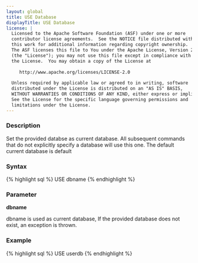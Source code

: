 ```yaml
---
layout: global
title: USE Database
displayTitle: USE Database
license: |
  Licensed to the Apache Software Foundation (ASF) under one or more
  contributor license agreements.  See the NOTICE file distributed with
  this work for additional information regarding copyright ownership.
  The ASF licenses this file to You under the Apache License, Version 2.0
  (the "License"); you may not use this file except in compliance with
  the License.  You may obtain a copy of the License at
 
     http://www.apache.org/licenses/LICENSE-2.0
 
  Unless required by applicable law or agreed to in writing, software
  distributed under the License is distributed on an "AS IS" BASIS,
  WITHOUT WARRANTIES OR CONDITIONS OF ANY KIND, either express or implied.
  See the License for the specific language governing permissions and
  limitations under the License.
---
```


### Description
Set the provided databse as current database. All subsequent commands that do not explicitly
specify a database will use this one. The default current database is default

### Syntax
{% highlight sql %}
USE dbname
{% endhighlight %}

### Parameter

 **dbname**

 dbname is used as current database, If the provided database does not exist, an exception is thrown.


### Example
{% highlight sql %}
USE userdb
{% endhighlight %}
